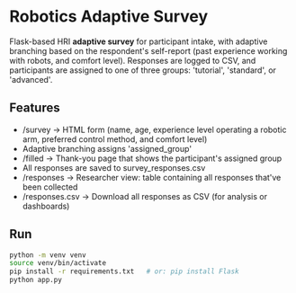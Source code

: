 # Robotics Adaptive Survey

Flask-based HRI **adaptive survey** for participant intake, with adaptive branching based on the respondent's self-report (past experience working with robots, and comfort level).
Responses are logged to CSV, and participants are assigned to one of three groups: 'tutorial', 'standard', or 'advanced'.

## Features
- /survey -> HTML form (name, age, experience level operating a robotic arm, preferred control method, and comfort level)
- Adaptive branching assigns 'assigned_group'
- /filled -> Thank-you page that shows the participant's assigned group
- All responses are saved to survey_responses.csv
- /responses -> Researcher view: table containing all responses that've been collected
- /responses.csv -> Download all responses as CSV (for analysis or dashboards)

## Run
```bash
python -m venv venv
source venv/bin/activate
pip install -r requirements.txt   # or: pip install Flask
python app.py
